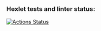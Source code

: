 ### Hexlet tests and linter status:
[![Actions Status](https://github.com/popova-iu-iu/frontend-project-11/workflows/hexlet-check/badge.svg)](https://github.com/popova-iu-iu/frontend-project-11/actions)